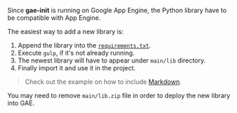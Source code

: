 Since **gae-init** is running on Google App Engine, the Python library have to
be compatible with App Engine.

The easiest way to add a new library is:

1. Append the library into the
   [`requirements.txt`](https://github.com/gae-init/gae-init/blob/master/requirements.txt).
2. Execute `gulp`, if it's not already running.
3. The newest library will have to appear under `main/lib` directory.
4. Finally import it and use it in the project.

> Check out the example on how to include
[Markdown](https://github.com/gae-init/gae-init/pull/366/files).

You may need to remove `main/lib.zip` file in order to deploy the new library into GAE.

